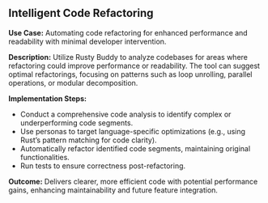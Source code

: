 ## Intelligent Code Refactoring

**Use Case:**
Automating code refactoring for enhanced performance and readability with minimal developer intervention.

**Description:**
Utilize Rusty Buddy to analyze codebases for areas where refactoring could improve performance or readability. The tool can suggest optimal refactorings, focusing on patterns such as loop unrolling, parallel operations, or modular decomposition.

**Implementation Steps:**
- Conduct a comprehensive code analysis to identify complex or underperforming code segments.
- Use personas to target language-specific optimizations (e.g., using Rust’s pattern matching for code clarity).
- Automatically refactor identified code segments, maintaining original functionalities.
- Run tests to ensure correctness post-refactoring.

**Outcome:**
Delivers clearer, more efficient code with potential performance gains, enhancing maintainability and future feature integration.
